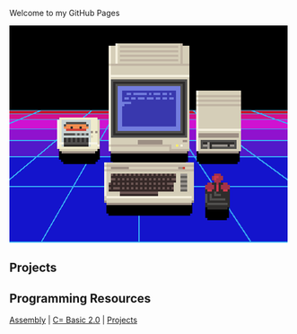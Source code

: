Welcome to my GitHub Pages

![logo](644.png)

## Projects 

## Programming Resources

[Assembly](asm-tutorials.md) | [C= Basic 2.0](basic/) | [Projects][3]

[3]:(Projects/)

 

